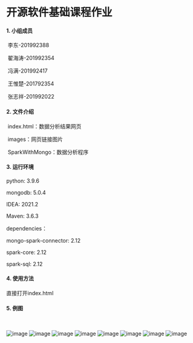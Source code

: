 # 开源软件基础课程作业

#### 1. 小组成员

​		李东-201992388

​		翟海涛-201992354

​		冯满-201992417

​		王惟楚-201792354

​		张志祥-201992022

#### 2. 文件介绍

​		index.html：数据分析结果网页

​		images：网页链接图片

​		SparkWithMongo：数据分析程序

#### 3.  运行环境

python: 3.9.6

mongodb: 5.0.4

IDEA: 2021.2

Maven: 3.6.3

dependencies：

mongo-spark-connector: 2.12

spark-core: 2.12

spark-sql: 2.12

#### 4. 使用方法

直接打开index.html

#### 5. 例图

​		

![image](https://github.com/Leonard-ld/ssdut-OpenSourceSoftware2021/tree/main/images/大连市各区县二手房均价.png)
![image](https://github.com/Leonard-ld/ssdut-OpenSourceSoftware2021/tree/main/images/房屋价格分布直方图.png)
![image](https://github.com/Leonard-ld/ssdut-OpenSourceSoftware2021/tree/main/images/房屋面积分布直方图.png)
![image](https://github.com/Leonard-ld/ssdut-OpenSourceSoftware2021/tree/main/images/国内部分城市二手房均价.png)
![image](https://github.com/Leonard-ld/ssdut-OpenSourceSoftware2021/tree/main/images/上海市各区县二手房均价.png)
![image](https://github.com/Leonard-ld/ssdut-OpenSourceSoftware2021/tree/main/images/北京市各区县二手房均价.png)
![image](https://github.com/Leonard-ld/ssdut-OpenSourceSoftware2021/tree/main/images/饼图.jpg)
![image](https://github.com/Leonard-ld/ssdut-OpenSourceSoftware2021/tree/main/images/大连各区县二手房数量.png)


